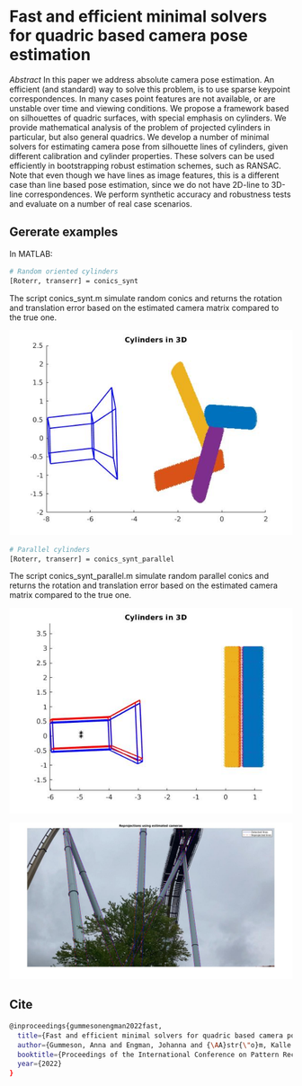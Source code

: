 # Fast and efficient minimal solvers for quadric based camera pose estimation

*Abstract* In this paper we address absolute camera pose estimation. An efficient (and standard) way to solve this problem, is to use sparse keypoint correspondences. In many cases point features are not available, or are unstable over time and  viewing conditions.  We propose a framework based on silhouettes of quadric surfaces, with special emphasis on cylinders.  We provide mathematical analysis of the problem of projected cylinders in particular, but also general quadrics. We develop a number of minimal solvers for estimating camera pose from silhouette lines of cylinders, given different calibration and cylinder properties. These solvers can be used efficiently in  bootstrapping robust estimation schemes, such as RANSAC.  Note that even though we have lines as image features, this is a different case than line based pose estimation, since we do not have 2D-line to 3D-line correspondences. We perform synthetic accuracy and robustness tests and evaluate on a number of real case scenarios. 

## Gererate examples

In MATLAB:

```bash
# Random oriented cylinders
[Roterr, transerr] = conics_synt
```

The script conics_synt.m simulate random conics and returns the rotation and translation error based on
the estimated camera matrix compared to the true one.

![image](images/synt_image.jpg)

```bash
# Parallel cylinders
[Roterr, transerr] = conics_synt_parallel
```

The script conics_synt_parallel.m simulate random parallel conics and returns the rotation and translation error based on
the estimated camera matrix compared to the true one.

![image](images/synt_parallell_image.jpg)

![image](images/rollercoaster.jpg)

## Cite
```bash
@inproceedings{gummesonengman2022fast,
  title={Fast and efficient minimal solvers for quadric based camera pose estimation},
  author={Gummeson, Anna and Engman, Johanna and {\AA}str{\"o}m, Kalle and Oskarsson, Magnus},
  booktitle={Proceedings of the International Conference on Pattern Recognition},
  year={2022}
}
```
